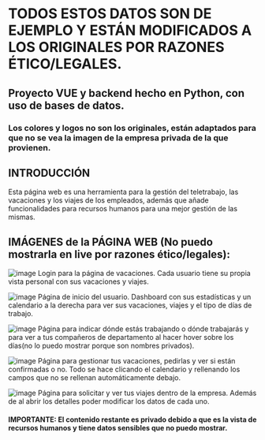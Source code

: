 # TODOS ESTOS DATOS SON DE EJEMPLO Y ESTÁN MODIFICADOS A LOS ORIGINALES POR RAZONES ÉTICO/LEGALES.

## Proyecto VUE y backend hecho en Python, con uso de bases de datos.
### Los colores y logos no son los originales, están adaptados para que no se vea la imagen de la empresa privada de la que provienen.

## INTRODUCCIÓN

Esta página web es una herramienta para la gestión del teletrabajo, las vacaciones y los viajes de los empleados, además que añade funcionalidades para recursos humanos para una mejor gestión de las mismas.


## IMÁGENES de la PÁGINA WEB (No puedo mostrarla en live por razones ético/legales):

![image](https://github.com/user-attachments/assets/72d80c18-23e4-4e56-b217-09dc1e3ddeff)
Login para la página de vacaciones. Cada usuario tiene su propia vista personal con sus vacaciones y viajes.

![image](https://github.com/user-attachments/assets/0f7ab095-b496-4356-b4fa-b5a9e2bb1a2e)
Página de inicio del usuario. Dashboard con sus estadísticas y un calendario a la derecha para ver sus vacaciones, viajes y el tipo de días de trabajo.

![image](https://github.com/user-attachments/assets/20962ec9-394f-40a2-a8d3-53ca0f74e817)
Página para indicar dónde estás trabajando o dónde trabajarás y para ver a tus compañeros de departamento al hacer hover sobre los días(no lo puedo mostrar porque son nombres privados).

![image](https://github.com/user-attachments/assets/545acd83-ad34-44ca-9076-e94961b5856d)
Página para gestionar tus vacaciones, pedirlas y ver si están confirmadas o no. Todo se hace clicando el calendario y rellenando los campos que no se rellenan automáticamente debajo.

![image](https://github.com/user-attachments/assets/1337b5e1-737d-4aa1-8146-aca56d2d70de)
Página para solicitar y ver tus viajes dentro de la empresa. Además de al abrir los detalles poder modificar los datos de cada uno.

#### IMPORTANTE: El contenido restante es privado debido a que es la vista de recursos humanos y tiene datos sensibles que no puedo mostrar.
